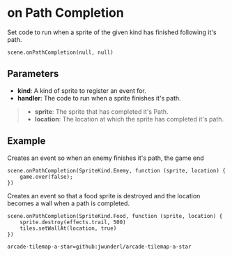 # on Path Completion

Set code to run when a sprite of the given kind has finished following it's path.

```sig
scene.onPathCompletion(null, null)
```

## Parameters

* **kind**: A kind of sprite to register an event for.
* **handler**: The code to run when a sprite finishes it's path.
>* **sprite**: The sprite that has completed it's Path.
>* **location**: The location at which the sprite has completed it's path.

## Example

Creates an event so  when an enemy finishes it's path, the game end

```blocks
scene.onPathCompletion(SpriteKind.Enemy, function (sprite, location) {
	game.over(false);
})
```

Creates an event so that a food sprite is destroyed and the location becomes a wall
when a path is completed.

```blocks
scene.onPathCompletion(SpriteKind.Food, function (sprite, location) {
	sprite.destroy(effects.trail, 500)
	tiles.setWallAt(location, true)
})
```

```package
arcade-tilemap-a-star=github:jwunderl/arcade-tilemap-a-star
```